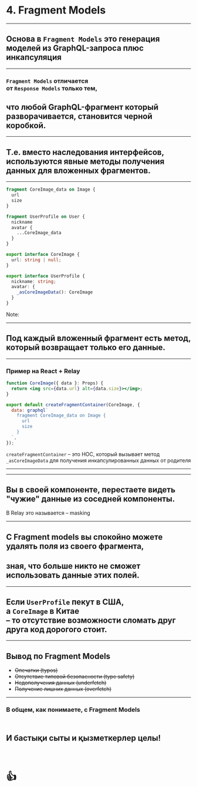 # 4. Fragment Models

-----

## Основа в `Fragment Models` это генерация моделей из GraphQL-запроса плюс <span class="green">инкапсуляция</span>

-----

### `Fragment Models` отличается <br/>от `Response Models` только тем,

## что любой GraphQL-фрагмент который разворачивается, становится черной коробкой. <!-- .element: class="fragment green" -->

-----

## Т.е. вместо наследования интерфейсов, используются явные методы получения данных для вложенных фрагментов.

-----

```graphql
fragment CoreImage_data on Image {
  url
  size
}

fragment UserProfile on User {
  nickname
  avatar {
    ...CoreImage_data
  }
}

```

```typescript
export interface CoreImage {
  url: string | null;
}

export interface UserProfile {
  nickname: string;
  avatar: {
    _asCoreImageData(): CoreImage
  }
}

```

<span class="fragment" data-code-focus="9" data-code-block="1" />
<span class="fragment" data-code-focus="8" data-code-block="2" />

Note:
<!-- ```graphql
fragment UserProfile on User {
  ...AppPic
}

# Squares App fragment
fragment AppPic on HasPicture {
  squarePic: picture(style: SQUARE) {
    ...CoreImage
  }
}
```

```java
// Shared across apps
interface UserProfile {
  AppPic asAppPic();
}
interface CoreImage { ... }

// Squares App model
interface AppPic {
  SquarePic getSquarePic();

  interface SquarePic {
    CoreImage asCoreImage();
  }
}
``` -->

-----

## Под каждый вложенный фрагмент есть метод, который возвращает только его данные.

-----

### Пример на React + Relay

```jsx
function CoreImage({ data }: Props) {
  return <img src={data.url} alt={data.size}></img>;
}

export default createFragmentContainer(CoreImage, {
  data: graphql`
    fragment CoreImage_data on Image {
      url
      size
    }
  `,
});

```

<span class="fragment" data-code-focus="5" data-code-block="1">
  <code>createFragmentContainer</code> – это HOC, который вызывает метод <code>_asCoreImageData</code> для получения инкапсулированных данных от родителя
</span>

-----

<span class="fragment" style="position: absolute; width: 100%; margin-left: -50%">
  <img src="./fmodel1.svg" class="plain" />
</span>
  
<span class="fragment" style="position: absolute; width: 100%; margin-left: -50%">
  <img src="./fmodel2.svg" class="plain" />
</span>

<span class="fragment" style="position: absolute; width: 100%; margin-left: -50%">
  <img src="./fmodel3.svg" class="plain" />
</span>

<span class="fragment" style="position: absolute; width: 100%; margin-left: -50%">
  <img src="./fmodel4.svg" class="plain" />
</span>

<span class="fragment" style="position: absolute; width: 100%; margin-left: -50%">
  <img src="./fmodel5.svg" class="plain" />
</span>

<span class="fragment" style="position: absolute; width: 100%; margin-left: -50%">
  <img src="./fmodel6.svg" class="plain" />
</span>

-----

## Вы в своей компоненте, перестаете видеть "чужие" данные из соседней компоненты. <!-- .element: class="green" -->

В Relay это называется – masking <!-- .element: class="fragment" -->

-----

## C Fragment models вы спокойно можете удалять поля из своего фрагмента,

## зная, что больше никто не сможет использовать данные этих полей. <!-- .element: class="fragment orange" -->

-----

## Если `UserProfile` пекут в США, <br/> а `CoreImage` в Китае <br/>– то отсутствие возможности сломать друг друга код дорогого стоит.  

-----

## Вывод по Fragment Models

<ul>
<li class="fragment green visible" data-fragment-index="0"><del>Опечатки (typos)</del> <!-- --></li>
<li class="fragment green visible" data-fragment-index="1"><del>Отсутствие типовой безопасности (type safety)</del> <!-- --></li>
<li class="fragment green visible" data-fragment-index="2"><del>Недополучения данных (underfetch)</del> <!-- --></li>
<li class="fragment green visible" data-fragment-index="3"><del>Получение лишних данных (overfetch)</del> <!-- --></li>
</ul>

-----

### В общем, как понимаете, с Fragment Models

## <br/>И бастықи сыты и қызметкерлер целы! <!-- .element: class="green" -->

# <br/> 👍

